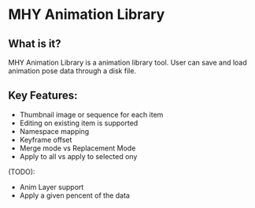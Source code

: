 # MHY Animation Library

## What is it?
 MHY Animation Library is a animation library tool. User can save and load animation pose data through
 a disk file. 
 
## Key Features:
 +  Thumbnail image or sequence for each item
 +  Editing on existing item is supported
 +  Namespace mapping
 +  Keyframe offset
 +  Merge mode vs Replacement Mode
 +  Apply to all vs apply to selected ony
 
 (TODO): 
 +  Anim Layer support
 +  Apply a given pencent of the data
 